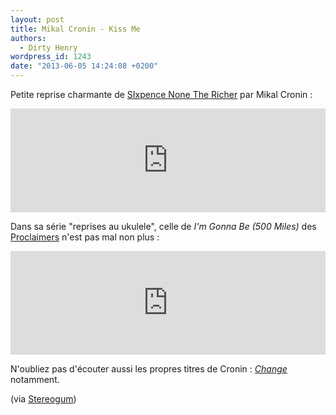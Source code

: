 ```yaml
---
layout: post
title: Mikal Cronin - Kiss Me
authors:
  - Dirty Henry
wordpress_id: 1243
date: "2013-06-05 14:24:08 +0200"
---
```


Petite reprise charmante de
[SIxpence None The Richer](http://youtu.be/8N-qO3sPMjc) par Mikal Cronin :

<iframe width="100%" height="166" scrolling="no" frameborder="no" src="https://w.soundcloud.com/player/?url=http%3A%2F%2Fapi.soundcloud.com%2Ftracks%2F91286700&show_artwork=false"></iframe>

Dans sa série "reprises au ukulele", celle de _I'm Gonna Be (500 Miles)_ des
[Proclaimers](http://youtu.be/tbNlMtqrYS0) n'est pas mal non plus :

<iframe width="100%" height="166" scrolling="no" frameborder="no" src="https://w.soundcloud.com/player/?url=http%3A%2F%2Fapi.soundcloud.com%2Ftracks%2F91286699&show_artwork=false"></iframe>

N'oubliez pas d'écouter aussi les propres titres de Cronin : [_Change_](1233)
notamment.

(via
[Stereogum](http://www.stereogum.com/1344561/mikal-cronin-im-gonna-be-proclaimers-cover-kiss-me-sixpence-none-the-richer-cover/mp3s/))
